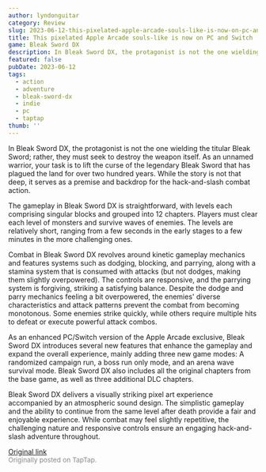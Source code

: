 ```yaml
---
author: lyndonguitar
category: Review
slug: 2023-06-12-this-pixelated-apple-arcade-souls-like-is-now-on-pc-and-switch-first-impressions-bleak
title: This pixelated Apple Arcade souls-like is now on PC and Switch | First Impressions - Bleak Sword DX
game: Bleak Sword DX
description: In Bleak Sword DX, the protagonist is not the one wielding the titular Bleak Sword; rather, they must seek to destroy the weapon itself. As an unnamed warrior, your task is to lift the curse of the legendary Bleak Sword that has plagued the land for over two hundred years. While the story is not that deep, it serves as a premise and backdrop for the hack-and-slash combat action.
featured: false
pubDate: 2023-06-12
tags:
  - action
  - adventure
  - bleak-sword-dx
  - indie
  - pc
  - taptap
thumb: ''
---
```


In Bleak Sword DX, the protagonist is not the one wielding the titular Bleak Sword; rather, they must seek to destroy the weapon itself. As an unnamed warrior, your task is to lift the curse of the legendary Bleak Sword that has plagued the land for over two hundred years. While the story is not that deep, it serves as a premise and backdrop for the hack-and-slash combat action.

The gameplay in Bleak Sword DX is straightforward, with levels each comprising singular blocks and grouped into 12 chapters. Players must clear each level of monsters and survive waves of enemies. The levels are relatively short, ranging from a few seconds in the early stages to a few minutes in the more challenging ones.

Combat in Bleak Sword DX revolves around kinetic gameplay mechanics and features systems such as dodging, blocking, and parrying, along with a stamina system that is consumed with attacks (but not dodges, making them slightly overpowered). The controls are responsive, and the parrying system is forgiving, striking a satisfying balance. Despite the dodge and parry mechanics feeling a bit overpowered, the enemies' diverse characteristics and attack patterns prevent the combat from becoming monotonous. Some enemies strike quickly, while others require multiple hits to defeat or execute powerful attack combos.

As an enhanced PC/Switch version of the Apple Arcade exclusive, Bleak Sword DX introduces several new features that enhance the gameplay and expand the overall experience, mainly adding three new game modes: A randomized campaign run, a boss run only mode, and an arena wave survival mode. Bleak Sword DX also includes all the original chapters from the base game, as well as three additional DLC chapters.

Bleak Sword DX delivers a visually striking pixel art experience accompanied by an atmospheric sound design. The simplistic gameplay and the ability to continue from the same level after death provide a fair and enjoyable experience. While combat may feel slightly repetitive, the challenging nature and responsive controls ensure an engaging hack-and-slash adventure throughout.

[Original link](https://www.taptap.io/post/5802060)<br><span style="font-size: 0.95em; color: #888;">Originally posted on TapTap.</span>